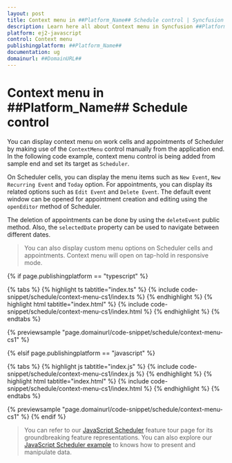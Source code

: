 ```yaml
---
layout: post
title: Context menu in ##Platform_Name## Schedule control | Syncfusion
description: Learn here all about Context menu in Syncfusion ##Platform_Name## Schedule control of Syncfusion Essential JS 2 and more.
platform: ej2-javascript
control: Context menu 
publishingplatform: ##Platform_Name##
documentation: ug
domainurl: ##DomainURL##
---
```


# Context menu in ##Platform_Name## Schedule control

You can display context menu on work cells and appointments of Scheduler by making use of the `ContextMenu` control manually from the application end. In the following code example, context menu control is being added from sample end and set its target as `Scheduler`.

On Scheduler cells, you can display the menu items such as `New Event`, `New Recurring Event` and `Today` option. For appointments, you can display its related options such as `Edit Event` and `Delete Event`. The default event window can be opened for appointment creation and editing using the `openEditor` method of Scheduler.

The deletion of appointments can be done by using the `deleteEvent` public method. Also, the `selectedDate` property can be used to navigate between different dates.

> You can also display custom menu options on Scheduler cells and appointments. Context menu will open on tap-hold in responsive mode.

{% if page.publishingplatform == "typescript" %}

 {% tabs %}
{% highlight ts tabtitle="index.ts" %}
{% include code-snippet/schedule/context-menu-cs1/index.ts %}
{% endhighlight %}
{% highlight html tabtitle="index.html" %}
{% include code-snippet/schedule/context-menu-cs1/index.html %}
{% endhighlight %}
{% endtabs %}
        
{% previewsample "page.domainurl/code-snippet/schedule/context-menu-cs1" %}

{% elsif page.publishingplatform == "javascript" %}

{% tabs %}
{% highlight js tabtitle="index.js" %}
{% include code-snippet/schedule/context-menu-cs1/index.js %}
{% endhighlight %}
{% highlight html tabtitle="index.html" %}
{% include code-snippet/schedule/context-menu-cs1/index.html %}
{% endhighlight %}
{% endtabs %}

{% previewsample "page.domainurl/code-snippet/schedule/context-menu-cs1" %}
{% endif %}

> You can refer to our [JavaScript Scheduler](https://www.syncfusion.com/javascript-ui-controls/js-scheduler) feature tour page for its groundbreaking feature representations. You can also explore our [JavaScript Scheduler example](https://ej2.syncfusion.com/demos/#/material/schedule/overview.html) to knows how to present and manipulate data.
